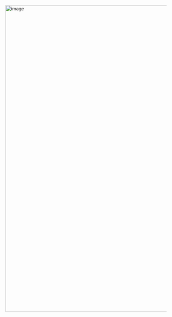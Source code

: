 <img width="958" alt="image" src="https://github.com/shivangisehgal/ds-algo/assets/83656526/bdcd083a-6293-4fae-8183-c23b7b7a08ab">
